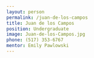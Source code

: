 ```yaml
---
layout: person
permalink: /juan-de-los-campos
title: Juan de los Campos
position: Undergraduate
image: Juan-de-los-Campos.jpg
phone: (517) 353-6767 
mentor: Emily Pawlowski
---
```

